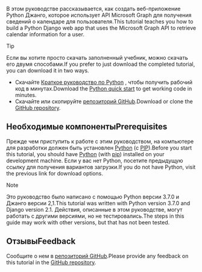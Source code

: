 <!-- markdownlint-disable MD002 MD041 -->

<span data-ttu-id="6f17a-101">В этом руководстве рассказывается, как создать веб-приложение Python Джанго, которое использует API Microsoft Graph для получения сведений о календаре для пользователя.</span><span class="sxs-lookup"><span data-stu-id="6f17a-101">This tutorial teaches you how to build a Python Django web app that uses the Microsoft Graph API to retrieve calendar information for a user.</span></span>

> [!TIP]
> <span data-ttu-id="6f17a-102">Если вы хотите просто скачать заполненный учебник, можно скачать его двумя способами.</span><span class="sxs-lookup"><span data-stu-id="6f17a-102">If you prefer to just download the completed tutorial, you can download it in two ways.</span></span>
>
> - <span data-ttu-id="6f17a-103">Скачайте [Краткое руководство по Python](https://developer.microsoft.com/graph/quick-start?platform=option-Python) , чтобы получить рабочий код в минутах.</span><span class="sxs-lookup"><span data-stu-id="6f17a-103">Download the [Python quick start](https://developer.microsoft.com/graph/quick-start?platform=option-Python) to get working code in minutes.</span></span>
> - <span data-ttu-id="6f17a-104">Скачайте или скопируйте [репозиторий GitHub](https://github.com/microsoftgraph/msgraph-training-pythondjangoapp).</span><span class="sxs-lookup"><span data-stu-id="6f17a-104">Download or clone the [GitHub repository](https://github.com/microsoftgraph/msgraph-training-pythondjangoapp).</span></span>

## <a name="prerequisites"></a><span data-ttu-id="6f17a-105">Необходимые компоненты</span><span class="sxs-lookup"><span data-stu-id="6f17a-105">Prerequisites</span></span>

<span data-ttu-id="6f17a-106">Прежде чем приступить к работе с этим руководством, на компьютере для разработки должен быть установлен [Python](https://www.python.org/) (с [PIP](https://pypi.org/project/pip/)).</span><span class="sxs-lookup"><span data-stu-id="6f17a-106">Before you start this tutorial, you should have [Python](https://www.python.org/) (with [pip](https://pypi.org/project/pip/)) installed on your development machine.</span></span> <span data-ttu-id="6f17a-107">Если у вас нет Python, посетите предыдущую ссылку для получения вариантов загрузки.</span><span class="sxs-lookup"><span data-stu-id="6f17a-107">If you do not have Python, visit the previous link for download options.</span></span>

> [!NOTE]
> <span data-ttu-id="6f17a-108">Это руководство было написано с помощью Python версии 3.7.0 и Джанго версии 2,1.</span><span class="sxs-lookup"><span data-stu-id="6f17a-108">This tutorial was written with Python version 3.7.0 and Django version 2.1.</span></span> <span data-ttu-id="6f17a-109">Действия, описанные в этом руководстве, могут работать с другими версиями, но не тестировались.</span><span class="sxs-lookup"><span data-stu-id="6f17a-109">The steps in this guide may work with other versions, but that has not been tested.</span></span>

## <a name="feedback"></a><span data-ttu-id="6f17a-110">Отзывы</span><span class="sxs-lookup"><span data-stu-id="6f17a-110">Feedback</span></span>

<span data-ttu-id="6f17a-111">Сообщите о нем в [репозиторий GitHub](https://github.com/microsoftgraph/msgraph-training-pythondjangoapp).</span><span class="sxs-lookup"><span data-stu-id="6f17a-111">Please provide any feedback on this tutorial in the [GitHub repository](https://github.com/microsoftgraph/msgraph-training-pythondjangoapp).</span></span>